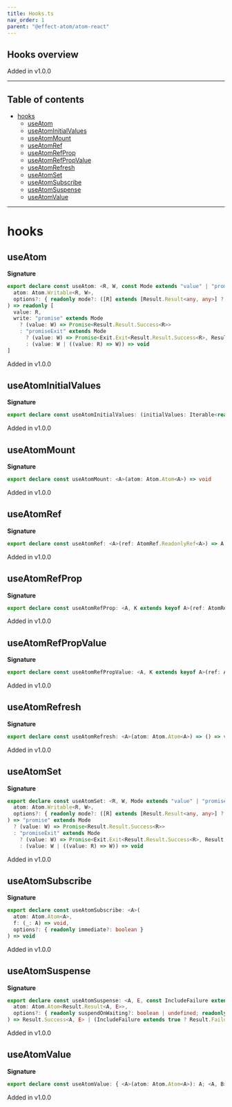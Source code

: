 ```yaml
---
title: Hooks.ts
nav_order: 1
parent: "@effect-atom/atom-react"
---
```


## Hooks overview

Added in v1.0.0

---

<h2 class="text-delta">Table of contents</h2>

- [hooks](#hooks)
  - [useAtom](#useatom)
  - [useAtomInitialValues](#useatominitialvalues)
  - [useAtomMount](#useatommount)
  - [useAtomRef](#useatomref)
  - [useAtomRefProp](#useatomrefprop)
  - [useAtomRefPropValue](#useatomrefpropvalue)
  - [useAtomRefresh](#useatomrefresh)
  - [useAtomSet](#useatomset)
  - [useAtomSubscribe](#useatomsubscribe)
  - [useAtomSuspense](#useatomsuspense)
  - [useAtomValue](#useatomvalue)

---

# hooks

## useAtom

**Signature**

```ts
export declare const useAtom: <R, W, const Mode extends "value" | "promise" | "promiseExit" = never>(
  atom: Atom.Writable<R, W>,
  options?: { readonly mode?: ([R] extends [Result.Result<any, any>] ? Mode : "value") | undefined }
) => readonly [
  value: R,
  write: "promise" extends Mode
    ? (value: W) => Promise<Result.Result.Success<R>>
    : "promiseExit" extends Mode
      ? (value: W) => Promise<Exit.Exit<Result.Result.Success<R>, Result.Result.Failure<R>>>
      : (value: W | ((value: R) => W)) => void
]
```

Added in v1.0.0

## useAtomInitialValues

**Signature**

```ts
export declare const useAtomInitialValues: (initialValues: Iterable<readonly [Atom.Atom<any>, any]>) => void
```

Added in v1.0.0

## useAtomMount

**Signature**

```ts
export declare const useAtomMount: <A>(atom: Atom.Atom<A>) => void
```

Added in v1.0.0

## useAtomRef

**Signature**

```ts
export declare const useAtomRef: <A>(ref: AtomRef.ReadonlyRef<A>) => A
```

Added in v1.0.0

## useAtomRefProp

**Signature**

```ts
export declare const useAtomRefProp: <A, K extends keyof A>(ref: AtomRef.AtomRef<A>, prop: K) => AtomRef.AtomRef<A[K]>
```

Added in v1.0.0

## useAtomRefPropValue

**Signature**

```ts
export declare const useAtomRefPropValue: <A, K extends keyof A>(ref: AtomRef.AtomRef<A>, prop: K) => A[K]
```

Added in v1.0.0

## useAtomRefresh

**Signature**

```ts
export declare const useAtomRefresh: <A>(atom: Atom.Atom<A>) => () => void
```

Added in v1.0.0

## useAtomSet

**Signature**

```ts
export declare const useAtomSet: <R, W, Mode extends "value" | "promise" | "promiseExit" = never>(
  atom: Atom.Writable<R, W>,
  options?: { readonly mode?: ([R] extends [Result.Result<any, any>] ? Mode : "value") | undefined }
) => "promise" extends Mode
  ? (value: W) => Promise<Result.Result.Success<R>>
  : "promiseExit" extends Mode
    ? (value: W) => Promise<Exit.Exit<Result.Result.Success<R>, Result.Result.Failure<R>>>
    : (value: W | ((value: R) => W)) => void
```

Added in v1.0.0

## useAtomSubscribe

**Signature**

```ts
export declare const useAtomSubscribe: <A>(
  atom: Atom.Atom<A>,
  f: (_: A) => void,
  options?: { readonly immediate?: boolean }
) => void
```

Added in v1.0.0

## useAtomSuspense

**Signature**

```ts
export declare const useAtomSuspense: <A, E, const IncludeFailure extends boolean = false>(
  atom: Atom.Atom<Result.Result<A, E>>,
  options?: { readonly suspendOnWaiting?: boolean | undefined; readonly includeFailure?: IncludeFailure | undefined }
) => Result.Success<A, E> | (IncludeFailure extends true ? Result.Failure<A, E> : never)
```

Added in v1.0.0

## useAtomValue

**Signature**

```ts
export declare const useAtomValue: { <A>(atom: Atom.Atom<A>): A; <A, B>(atom: Atom.Atom<A>, f: (_: A) => B): B }
```

Added in v1.0.0
